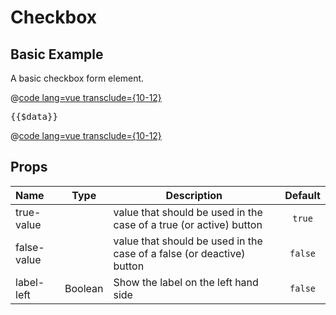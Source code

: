 # Checkbox
## Basic Example
A basic checkbox form element.

@[code lang=vue transclude={10-12}](@/docs/components/checkbox.md)

<pre class="text-white">{{$data}}</pre>

<template>
<checkbox v-model="records.checkbox1"> A checkbox with a clickable label </checkbox>
<checkbox v-model="records.checkbox2" true-value="ABC" :false-value="3" label="A second option" />
<checkbox v-model="records.checkbox3" disabled> A third way is disabled </checkbox>
</template>

@[code lang=vue transclude={10-12}](@/docs/components/checkbox.md)

<template>
<checkbox label-left v-model="records.checkbox1"> A checkbox with a clickable label </checkbox>
</template>


## Props
Name        | Type    | Description | Default
:--------   | :----:  | ----------- | :-----:
true-value  |         | value that should be used in the case of a true (or active) button | `true`
false-value |         | value that should be used in the case of a false (or deactive) button | `false`
label-left |   Boolean      | Show the label on the left hand side | `false`

<script>
export default {
	data () {
    return {
    	records:{
    	checkbox1: false,
    	checkbox2: false,
    	checkbox3: false,
    	}
    }
  },
}
</script>